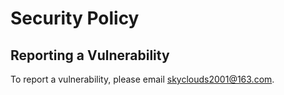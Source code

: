 # Security Policy

## Reporting a Vulnerability

To report a vulnerability, please email skyclouds2001@163.com.
